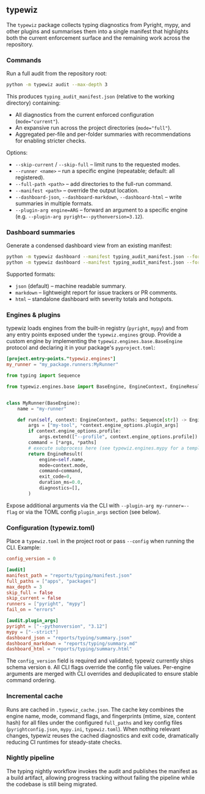 ## typewiz

The `typewiz` package collects typing diagnostics from Pyright, mypy, and other plugins and
summarises them into a single manifest that highlights both the current enforcement surface
and the remaining work across the repository.

### Commands

Run a full audit from the repository root:

```bash
python -m typewiz audit --max-depth 3
```

This produces `typing_audit_manifest.json` (relative to the working directory) containing:

- All diagnostics from the current enforced configuration (`mode="current"`).
- An expansive run across the project directories (`mode="full"`).
- Aggregated per-file and per-folder summaries with recommendations for enabling stricter checks.

Options:

- `--skip-current` / `--skip-full` – limit runs to the requested modes.
- `--runner <name>` – run a specific engine (repeatable; default: all registered).
- `--full-path <path>` – add directories to the full-run command.
- `--manifest <path>` – override the output location.
- `--dashboard-json`, `--dashboard-markdown`, `--dashboard-html` – write summaries in multiple formats.
- `--plugin-arg engine=ARG` – forward an argument to a specific engine (e.g. `--plugin-arg pyright=--pythonversion=3.12`).

### Dashboard summaries

Generate a condensed dashboard view from an existing manifest:

```bash
python -m typewiz dashboard --manifest typing_audit_manifest.json --format markdown --output typing_dashboard.md
python -m typewiz dashboard --manifest typing_audit_manifest.json --format html --output typing_dashboard.html
```

Supported formats:

- `json` (default) – machine readable summary.
- `markdown` – lightweight report for issue trackers or PR comments.
- `html` – standalone dashboard with severity totals and hotspots.

### Engines & plugins

typewiz loads engines from the built-in registry (`pyright`, `mypy`) and from any entry points exposed under
the `typewiz.engines` group. Provide a custom engine by implementing the
`typewiz.engines.base.BaseEngine` protocol and declaring it in your package's `pyproject.toml`:

```toml
[project.entry-points."typewiz.engines"]
my_runner = "my_package.runners:MyRunner"
```

```python
from typing import Sequence

from typewiz.engines.base import BaseEngine, EngineContext, EngineResult


class MyRunner(BaseEngine):
    name = "my-runner"

    def run(self, context: EngineContext, paths: Sequence[str]) -> EngineResult:
        args = ["my-tool", *context.engine_options.plugin_args]
        if context.engine_options.profile:
            args.extend(["--profile", context.engine_options.profile])
        command = [*args, *paths]
        # execute subprocess here (see typewiz.engines.mypy for a template)
        return EngineResult(
            engine=self.name,
            mode=context.mode,
            command=command,
            exit_code=0,
            duration_ms=0.0,
            diagnostics=[],
        )
```

Expose additional arguments via the CLI with `--plugin-arg my-runner=--flag` or via the TOML config `plugin_args`
section (see below).

### Configuration (typewiz.toml)

Place a `typewiz.toml` in the project root or pass `--config` when running the CLI. Example:

```toml
config_version = 0

[audit]
manifest_path = "reports/typing/manifest.json"
full_paths = ["apps", "packages"]
max_depth = 3
skip_full = false
skip_current = false
runners = ["pyright", "mypy"]
fail_on = "errors"

[audit.plugin_args]
pyright = ["--pythonversion", "3.12"]
mypy = ["--strict"]
dashboard_json = "reports/typing/summary.json"
dashboard_markdown = "reports/typing/summary.md"
dashboard_html = "reports/typing/summary.html"
```

The `config_version` field is required and validated; typewiz currently ships schema version `0`. All CLI flags
override the config file values. Per-engine arguments are merged with CLI overrides and deduplicated to ensure
stable command ordering.

### Incremental cache

Runs are cached in `.typewiz_cache.json`. The cache key combines the engine name, mode, command flags, and
fingerprints (mtime, size, content hash) for all files under the configured `full_paths` and key config files
(`pyrightconfig.json`, `mypy.ini`, `typewiz.toml`). When nothing relevant changes, typewiz reuses the cached
diagnostics and exit code, dramatically reducing CI runtimes for steady-state checks.

### Nightly pipeline

The typing nightly workflow invokes the audit and publishes the manifest as a build artifact,
allowing progress tracking without failing the pipeline while the codebase is still being migrated.
